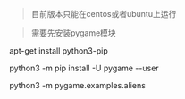 
> 目前版本只能在centos或者ubuntu上运行

> 需要先安装pygame模块

apt-get install python3-pip

python3 -m pip install -U pygame --user

python3 -m pygame.examples.aliens
